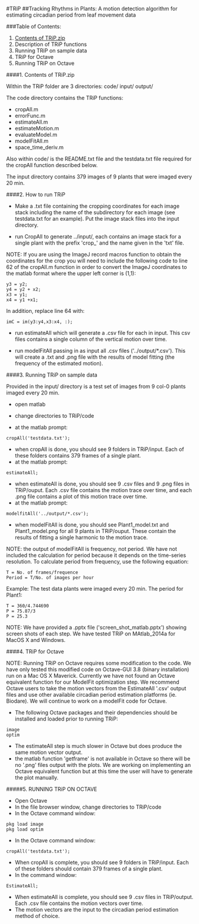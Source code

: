 #TRiP
##Tracking Rhythms in Plants: A motion detection algorithm for estimating circadian period from leaf movement data

###Table of Contents:
1. [Contents of TRiP.zip](#contents)
2. Description of TRiP functions
3. Running TRiP on sample data
4. TRiP for Octave
5. Running TRiP on Octave

####<a id="contents"></a>1. Contents of TRiP.zip 

Within the TRiP folder are 3 directories: code/ input/ output/

The code directory contains the TRiP functions:

* cropAll.m
* errorFunc.m
* estimateAll.m
* estimateMotion.m
* evaluateModel.m
* modelFitAll.m
* space_time_deriv.m

Also within code/ is the README.txt file and the testdata.txt file required for the cropAll function described below. 

The input directory contains 379 images of 9 plants that were imaged every 20 min. 

####2. How to run TRiP

* Make a .txt file containing the cropping coordinates for each image stack including the name of the subdirectory for each image (see testdata.txt for an example). Put the image stack files into the input directory. 

* run CropAll to generate ../input/<subdir>, each <subdir> contains an image stack for a single plant with the prefix 'crop_' and the name given in the 'txt' file.

NOTE: If you are using the ImageJ record macros function to obtain the coordinates for the crop you will need to include the following code to line 62 of the cropAll.m function in order to convert the ImageJ coordinates to the matlab format where the upper left corner is (1,1):

```
y3 = y2;
y4 = y2 + x2;
x3 = y1;
x4 = y1 +x1;
```

In addition, replace line 64 with:
```
imC = im(y3:y4,x3:x4, :);
```

* run estimateAll which will generate a .csv file for each <subdir> in input. This csv files contains a single column of the vertical motion over time.

* run modelFitAll passing in as input all .csv files ('../output/*.csv'). This will create a .txt and .png file with the results of model fitting (the frequency of the estimated motion). 

####3. Running TRiP on sample data

Provided in the input/ directory is a test set of images from 9 col-0 plants imaged every 20 min.

* open matlab

* change directories to TRiP/code

* at the matlab prompt: 
```
cropAll('testdata.txt');
```
* when cropAll is done, you should see 9 folders in TRiP/input. Each of these folders contains 379 frames of a single plant.
* at the matlab prompt: 
```
estimateAll;
```
* when estimateAll is done, you should see 9 .csv files and 9 .png files in TRiP/ouput. Each .csv file contains the motion trace over time, and each .png file contains a plot of this motion trace over time.
* at the matlab prompt: 
```
modelfitAll('../output/*.csv');
```
* when modelFitAll is done, you should see Plant1_model.txt and Plant1_model.png for all 9 plants in TRiP/ouput. These contain the results of fitting a single harmonic to the motion trace.

NOTE: the output of modelFitAll is frequency, not period. We have not included the calculation for period because it depends on the time-series resolution. To calculate period from frequency, use the following equation:

```
T = No. of frames/frequence
Period = T/No. of images per hour
```
Example:
The test data plants were imaged every 20 min. The period for Plant1:
```
T = 360/4.744690
P = 75.87/3
P = 25.3
```
NOTE: We have provided a .pptx file ('screen_shot_matlab.pptx') showing screen shots of each step. We have tested TRiP on MAtlab_2014a for MacOS X and Windows.

####4. TRiP for Octave

NOTE: Running TRiP on Octave requires some modification to the code. We have only tested this modified code on Octave-GUI 3.8 (binary installation) run on a Mac OS X Maverick. Currently we have not found an Octave equivalent function for our ModelFit optimization step. We recommend Octave users to take the motion vectors from the EstimateAll '.csv' output files and use other available circadian period estimation platforms (ie. Biodare). We will continue to work on a modelFit code for Octave. 

* The following Octave packages and their dependencies should be installed and loaded prior to running TRiP:
```
image
optim
```
* The estimateAll step is much slower in Octave but does produce the same motion vector output.
* the matlab function 'getframe' is not available in Octave so there will be no '.png' files output with the plots. We are working on implementing an Octave equivalent function but at this time the user will have to generate the plot manually.

#####5. RUNNING TRiP ON OCTAVE
* Open Octave
* In the file browser window, change directories to TRiP/code
* In the Octave command window:
```
pkg load image
pkg load optim
```
* In the Octave command window:
```
cropAll('testdata.txt');
```
* When cropAll is complete, you should see 9 folders in TRiP/input. Each of these folders should contain 379 frames of a single plant.
* In the command window:
```
EstimateAll;
```
* When estimateAll is complete, you should see 9 .csv files in TRiP/output. Each .csv file contains the motion vectors over time.
* The motion vectors are the input to the circadian period estimation method of choice. 

